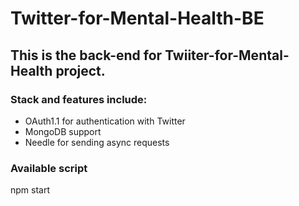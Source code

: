 # Twitter-for-Mental-Health-BE

## This is the back-end for Twiiter-for-Mental-Health project.

### Stack and features include:
- OAuth1.1 for authentication with Twitter
- MongoDB support
- Needle for sending async requests

### Available script
npm start
